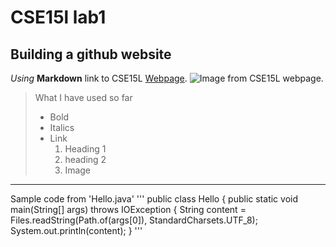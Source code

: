 # CSE15l lab1
## Building a github website
*Using* **Markdown**
link to CSE15L [Webpage]([http://a.com](https://ucsd-cse15l-w24.github.io/index.html)https://ucsd-cse15l-w24.github.io/index.html).
![Image]([http://url/a.png](https://ucsd-cse15l-w24.github.io/doodle.jpg)https://ucsd-cse15l-w24.github.io/doodle.jpg) from CSE15L webpage.
> What I have used so far
> * Bold
> * Italics
> * Link
>   1. Heading 1
>   2. heading 2
>   3. Image
---
Sample code from 'Hello.java'
'''
public class Hello {
  public static void main(String[] args) throws IOException {
    String content = Files.readString(Path.of(args[0]), StandardCharsets.UTF_8);    
    System.out.println(content);
  }
'''

